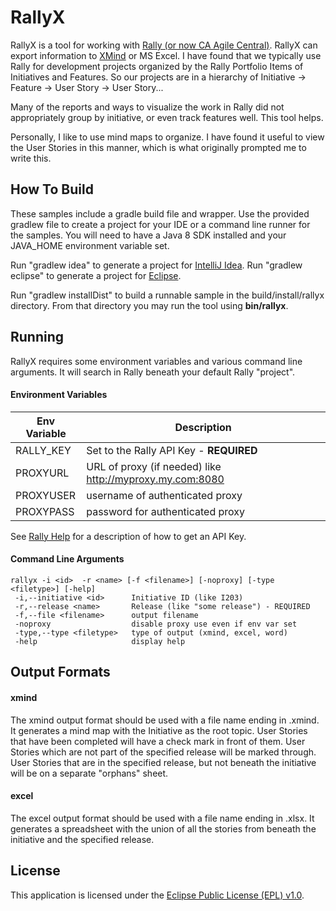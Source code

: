 RallyX
======

RallyX is a tool for working with [Rally (or now CA Agile Central)](https://www.ca.com/us/products/ca-agile-central.html).
RallyX can export information to [XMind](http://www.xmind.net) or MS Excel.
I have found that we typically use Rally for development projects organized
by the Rally Portfolio Items of Initiatives and Features.  So our
projects are in a hierarchy of Initiative -> Feature -> User Story -> User Story...

Many of the reports and ways to visualize the work in Rally did not appropriately
group by initiative, or even track features well.  This tool helps.

Personally, I like to use mind maps to organize. I have found it useful to
view the User Stories in this manner, which is what originally prompted
me to write this.

How To Build
------------
These samples include a gradle build file and wrapper.  Use the provided
gradlew file to create a project for your IDE or a command line runner
for the samples.  You will need to have a Java 8 SDK installed and your
JAVA_HOME environment variable set.

Run "gradlew idea" to generate a project for [IntelliJ Idea](https://www.jetbrains.com/idea/).
Run "gradlew eclipse" to generate a project for [Eclipse](https://eclipse.org/ide/).

Run "gradlew installDist" to build a runnable sample in the build/install/rallyx
directory.  From that directory you may run the tool using **bin/rallyx**.

Running
-------
RallyX requires some environment variables and various command line arguments.
It will search in Rally beneath your default Rally "project".

#### Environment Variables
|Env Variable  | Description    |
|--------------|----------------|
|RALLY_KEY     | Set to the Rally API Key - **REQUIRED**|
|PROXYURL      | URL of proxy (if needed) like http://myproxy.my.com:8080 |
|PROXYUSER     | username of authenticated proxy |
|PROXYPASS     | password for authenticated proxy |

See [Rally Help](https://help.rallydev.com/rally-application-manager)
for a description of how to get an API Key.

#### Command Line Arguments

```
rallyx -i <id>  -r <name> [-f <filename>] [-noproxy] [-type <filetype>] [-help]
 -i,--initiative <id>      Initiative ID (like I203)
 -r,--release <name>       Release (like "some release") - REQUIRED
 -f,--file <filename>      output filename
 -noproxy                  disable proxy use even if env var set
 -type,--type <filetype>   type of output (xmind, excel, word)
 -help                     display help
```


Output Formats
--------------

#### xmind

 The xmind output format should be used with a file name ending in .xmind.
 It generates a mind map with the Initiative as the
 root topic.  User Stories that have been completed will have a check
 mark in front of them.  User Stories which are not part of the specified
 release will be marked through.  User Stories that are in the specified
 release, but not beneath the initiative will be on a separate "orphans"
 sheet.

#### excel
 The excel output format should be used with a file name ending in
 .xlsx.  It generates a spreadsheet with the union of all the stories
 from beneath the initiative and the specified release.

License
-------

This application is licensed under the
 [Eclipse Public License (EPL) v1.0](http://www.eclipse.org/legal/epl-v10.html).
